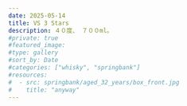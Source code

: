 ```yaml
---
date: 2025-05-14
title: VS 3 Stars
description: ４０度、 ７００ml。
#private: true
#featured_image: 
#type: gallery
#sort_by: Date
#categories: ["whisky", "springbank"]
#resources:
#  - src: springbank/aged_32_years/box_front.jpg
#    title: "anyway"
---
```

